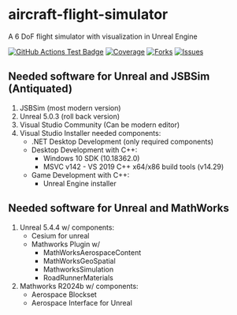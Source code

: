 # aircraft-flight-simulator
A 6 DoF flight simulator with visualization in Unreal Engine

<!---
[![Python](https://img.shields.io/pypi/pyversions/csdl_alpha)](https://img.shields.io/pypi/pyversions/csdl_alpha)
[![Pypi](https://img.shields.io/pypi/v/csdl_alpha)](https://pypi.org/project/csdl_alpha/)
[![Coveralls Badge][13]][14]
[![PyPI version][10]][11]
[![PyPI Monthly Downloads][12]][11]
-->

[![GitHub Actions Test Badge](https://github.com/LSDOlab/csdl_alpha/actions/workflows/actions.yml/badge.svg)](https://github.com/csdl_alpha/csdl_alpha/.github)
[![Coverage](badges/coverage.svg)](../../actions)
[![Forks](https://img.shields.io/github/forks/LSDOlab/csdl_alpha.svg)](https://github.com/LSDOlab/csdl_alpha/network)
[![Issues](https://img.shields.io/github/issues/LSDOlab/csdl_alpha.svg)](https://github.com/LSDOlab/csdl_alpha/issues)

## Needed software for Unreal and JSBSim (Antiquated)
1. JSBSim (most modern version)
2. Unreal 5.0.3 (roll back version)
3. Visual Studio Community (Can be modern editor)
4. Visual Studio Installer needed components:
    - .NET Desktop Development (only required components)
    - Desktop Development with C++:
        - Windows 10 SDK (10.18362.0)
        - MSVC v142 - VS 2019 C++ x64/x86 build tools (v14.29)
    - Game Development with C++:
        - Unreal Engine installer

## Needed software for Unreal and MathWorks
1. Unreal 5.4.4 w/ components:
    - Cesium for unreal
    - Mathworks Plugin w/
         - MathWorksAerospaceContent
         - MathWorksGeoSpatial
         - MathworksSimulation
         - RoadRunnerMaterials
3. Mathworks R2024b w/ components:
    - Aerospace Blockset
    - Aerospace Interface for Unreal



